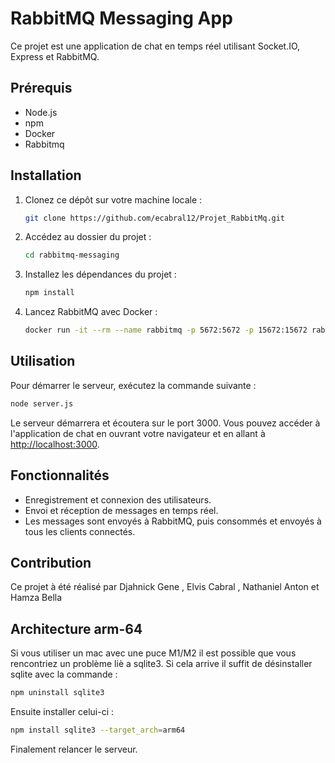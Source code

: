 
# RabbitMQ Messaging App
 
Ce projet est une application de chat en temps réel utilisant Socket.IO, Express et RabbitMQ.


## Prérequis 


- Node.js
- npm
- Docker 
- Rabbitmq

## Installation

1. Clonez ce dépôt sur votre machine locale :
    ```bash
    git clone https://github.com/ecabral12/Projet_RabbitMq.git
    ```

2. Accédez au dossier du projet :
    ```bash
    cd rabbitmq-messaging
    ```
3. Installez les dépendances du projet :
    ```bash
    npm install
    ```

4. Lancez RabbitMQ avec Docker :
    ```bash
    docker run -it --rm --name rabbitmq -p 5672:5672 -p 15672:15672 rabbitmq:3.13-management
    ```

## Utilisation

Pour démarrer le serveur, exécutez la commande suivante :
```bash
node server.js
```
Le serveur démarrera et écoutera sur le port 3000. Vous pouvez accéder à l'application de chat en ouvrant votre navigateur et en allant à [http://localhost:3000](http://localhost:3000).


## Fonctionnalités

- Enregistrement et connexion des utilisateurs.
- Envoi et réception de messages en temps réel.
- Les messages sont envoyés à RabbitMQ, puis consommés et envoyés à tous les clients connectés.


## Contribution

Ce projet à été réalisé par Djahnick Gene , Elvis Cabral , Nathaniel Anton et Hamza Bella


## Architecture arm-64

Si vous utiliser un mac avec une puce M1/M2 il est possible que vous rencontriez un problème liè a sqlite3. 
Si cela arrive il suffit de désinstaller sqlite avec la commande :

```bash
npm uninstall sqlite3
```
Ensuite installer celui-ci :

```bash
npm install sqlite3 --target_arch=arm64
```

Finalement relancer le serveur. 

